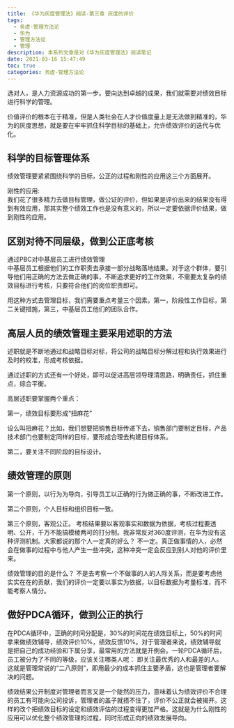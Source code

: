 ```yaml
---
title: 《华为灰度管理法》阅读-第三章 灰度的评价
tags:
  - 务虚-管理方法论
  - 华为
  - 管理方法论
  - 管理
description: 本系列文章是对《华为灰度管理法》阅读笔记            
date: 2021-03-16 15:47:49
toc: true
categories: 务虚-管理方法论
---
```


选对人，是人力资源成功的第一步。要向达到卓越的成果，我们就需要对绩效目标进行科学的管理。

价值评价的根本在于精准，但是人类社会在人才价值度量上是无法做到精准的，华为的灰度思想，就是要在牢牢抓住科学目标的基础上，允许绩效评价的迭代与优化。

## [](#科学的目标管理体系 "科学的目标管理体系")科学的目标管理体系

绩效管理要紧紧围绕科学的目标，公正的过程和刚性的应用这三个方面展开。

刚性的应用:  
我们花了很多精力去做目标管理，做公证的评价，但如果是评价出来的结果没有得到有效应用，那其实整个绩效工作也是没有意义的，所以一定要依据评价结果，做到刚性的应用。

## [](#区别对待不同层级，做到公正底考核 "区别对待不同层级，做到公正底考核")区别对待不同层级，做到公正底考核

通过PBC对中基层员工进行绩效管理  
中基层员工根据他们的工作职责去承接一部分战略落地结果。对于这个群体，要引导他们用正确的方法去做正确的事，不断追求更好的工作效果，不需要太复杂的绩效目标进行考核，只要符合他们的岗位职责即可。

用这种方式去管理目标，我们需要重点考量三个因素。第一，阶段性工作目标，第二关键措施，第三，中基层员工他们的团队合作。

## [](#高层人员的绩效管理主要采用述职的方法 "高层人员的绩效管理主要采用述职的方法")高层人员的绩效管理主要采用述职的方法

述职就是不断地通过和战略目标对标，将公司的战略目标分解过程和执行效果进行及时的校准，形成考核依据。

通过述职的方式还有一个好处，即可以促进高层领导理清思路，明确责任，抓住重点，综合平衡。

高层述职要掌握两个重点：

第一，绩效目标要形成“扭麻花”

设么叫扭麻花？比如，我们想要把销售目标传递下去，销售部门要制定目标，产品技术部门也要制定同样的目标，要形成合理去构建目标体系。

第二，要关注不同阶段的目标设计。

## [](#绩效管理的原则 "绩效管理的原则")绩效管理的原则

第一个原则，以行为为导向，引导员工以正确的行为做正确的事，不断改进工作。

第二个原则，个人目标和组织目标一致。

第三个原则，客观公正。 考核结果要以客观事实和数据为依据，考核过程要透明、公开，千万不能搞模棱两可的打分制。我非常反对360度评测，在华为没有这种评测机制。大家都说的那个人一定真的好么？ 不一定。真正做事情的人，必然会在做事的过程中与他人产生一些冲突，这种冲突一定会反应到别人对他的评价里来。

绩效管理的目的是什么？ 不是去考察一个不做事的人的人际关系，而是要考虑他实实在在的贡献，我们的评价一定要以事实为依据，以目标数据为考量标准，而不能考察人情分。

## [](#做好PDCA循环，做到公正的执行 "做好PDCA循环，做到公正的执行")做好PDCA循环，做到公正的执行

在PDCA循环中，正确的时间分配是，30%的时间花在绩效目标上，50%的时间拿来做绩效辅导，绩效评价10%，绩效反馈10%。对于管理者来说，绩效辅导就是把自己的成功经验和下属分享，最常用的方法就是开例会。一轮PDCA循环后，员工被分为了不同的等级，应该关注哪类人呢： 即关注最优秀的人和最差的人。这就是管理常说的“二八原则”，即用最少的成本抓住主要矛盾，这也是管理者要解决的问题。

绩效结果公开制度对管理者而言又是一个陡然的压力，意味着认为绩效评价不合理的员工有可能向公司投诉，管理者的盖子就捂不住了，评价不公正就会被揭开。这样的改个把绩效目标的设定和绩效评估的过程变得更加严格。这就是为什么刚性的应用可以优化整个绩效管理的过程，同时形成正向的绩效发展导向。